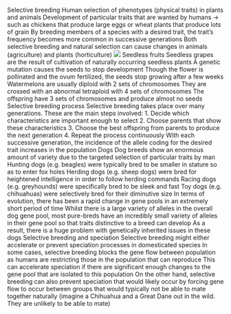 Selective breeding
	Human selection of phenotypes (physical traits) in plants and animals
	Development of particular traits that are wanted by humans → such as chickens that produce large eggs or wheat plants that produce lots of grain
	By breeding members of a species with a desired trait, the trait’s frequency becomes more common in successive generations
	Both selective breeding and natural selection can cause changes in animals (agriculture) and plants (horticulture)
	![](https://lh7-us.googleusercontent.com/slidesz/AGV_vUccouX7ArggqlyGqi8CJylqlECNtRzwf2L787Zl48kVYhw6KeW1MYmq3MaRKaUVwTMFEvihGqGXOHriFqd4t9Znwd5Pwuz5wQI-1I5IQhjtaGaI0lPEU8LpQtJrJTvmBKUtKrL6S1BBUUwJkhH_8FR_USLEgsvXWw8S7Y4BbXnXLO0dlBbtZBk=s2048?key=mkpF-P8PdAJemWqc7-GSWg)
	Seedless fruits
		Seedless grapes are the result of cultivation of naturally occurring seedless plants
		A genetic mutation causes the seeds to stop development 
		Though the flower is pollinated and the ovum fertilized, the seeds stop growing after a few weeks 
		Watermelons are usually diploid with 2 sets of chromosomes
		They are crossed with an abnormal tetraploid with 4 sets of chromosomes
		The offspring have 3 sets of chromosomes and produce almost no seeds
	Selective breeding process
		Selective breeding takes place over many generations. These are the main steps involved:
			1. Decide which characteristics are important enough to select
			2. Choose parents that show these characteristics
			3. Choose the best offspring from parents to produce the next generation
			4. Repeat the process continuously
		With each successive generation, the incidence of the allele coding for the desired trait increases in the population
	Dogs
		Dog breeds show an enormous amount of variety due to the targeted selection of particular traits by man
			Hunting dogs (e.g. beagles) were typically bred to be smaller in stature so as to enter fox holes
			Herding dogs (e.g. sheep dogs) were bred for heightened intelligence in order to follow herding commands
			Racing dogs (e.g. greyhounds) were specifically bred to be sleek and fast 
			Toy dogs (e.g. chihuahuas) were selectively bred for their diminutive size
		In terms of evolution, there has been a rapid change in gene pools in an extremely short period of time
		Whilst there is a large variety of alleles in the overall dog gene pool, most pure-breds have an incredibly small variety of alleles in their gene pool so that traits distinctive to a breed can develop
		As a result, there is a huge problem with genetically inherited issues in these dogs
	Selective breeding and speciation
		Selective breeding might either accelerate or prevent speciation processes in domesticated species
		In some cases, selective breeding blocks the gene flow between population as humans are restricting those in the population that can reproduce
		This can accelerate speciation if there are significant enough changes to the gene pool that are isolated to this population
		On the other hand, selective breeding can also prevent speciation that would likely occur by forcing gene flow to occur between groups that would typically not be able to mate together naturally (imagine a Chihuahua and a Great Dane out in the wild. They are unlikely to be able to mate)





